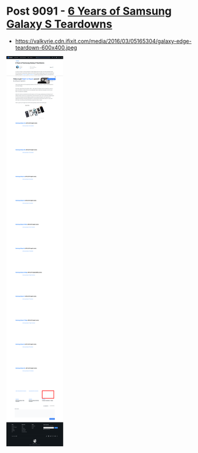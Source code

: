 # Post 9091 - [6 Years of Samsung Galaxy S Teardowns](https://www.ifixit.com/News/9091/galaxy-s-teardowns)

- https://valkyrie.cdn.ifixit.com/media/2016/03/05165304/galaxy-edge-teardown-600x400.jpeg

![screencap](screenshots/cecf002c-cd71-48a0-a526-5be3dc4c0462.png)
